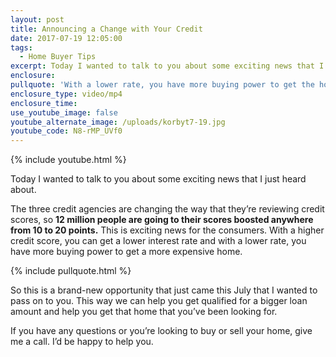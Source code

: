 ```yaml
---
layout: post
title: Announcing a Change with Your Credit
date: 2017-07-19 12:05:00
tags:
  - Home Buyer Tips
excerpt: Today I wanted to talk to you about some exciting news that I just heard about.
enclosure:
pullquote: 'With a lower rate, you have more buying power to get the home of your dreams.'
enclosure_type: video/mp4
enclosure_time:
use_youtube_image: false
youtube_alternate_image: /uploads/korbyt7-19.jpg
youtube_code: N8-rMP_UVf0
---
```



{% include youtube.html %}

Today I wanted to talk to you about some exciting news that I just heard about.

The three credit agencies are changing the way that they’re reviewing credit scores, so **12 million people are going to their scores boosted anywhere from 10 to 20 points.** This is exciting news for the consumers. With a higher credit score, you can get a lower interest rate and with a lower rate, you have more buying power to get a more expensive home.

{% include pullquote.html %}

So this is a brand-new opportunity that just came this July that I wanted to pass on to you. This way we can help you get qualified for a bigger loan amount and help you get that home that you’ve been looking for.

If you have any questions or you’re looking to buy or sell your home, give me a call. I’d be happy to help you.